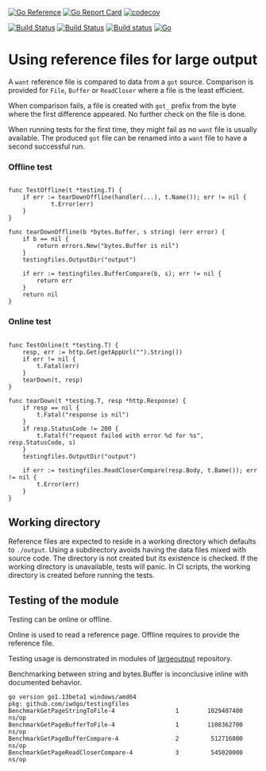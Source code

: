 [![Go Reference](https://pkg.go.dev/badge/github.com/iwdgo/testingfiles.svg)](https://pkg.go.dev/github.com/iwdgo/testingfiles)
[![Go Report Card](https://goreportcard.com/badge/github.com/iwdgo/testingfiles)](https://goreportcard.com/report/github.com/iwdgo/testingfiles)
[![codecov](https://codecov.io/gh/iwdgo/testingfiles/branch/master/graph/badge.svg)](https://codecov.io/gh/iwdgo/testingfiles)

[![Build Status](https://app.travis-ci.com/iwdgo/testingfiles.svg?branch=master)](https://app.travis-ci.com/iwdgo/testingfiles)
[![Build Status](https://api.cirrus-ci.com/github/iwdgo/testingfiles.svg)](https://cirrus-ci.com/github/iwdgo/testingfiles)
[![Build status](https://ci.appveyor.com/api/projects/status/eimlas99romrrro0?svg=true)](https://ci.appveyor.com/project/iwdgo/testingfiles)
[![Go](https://github.com/iwdgo/testingfiles/actions/workflows/go.yml/badge.svg)](https://github.com/iwdgo/testingfiles/actions/workflows/go.yml)

# Using reference files for large output

A `want` reference file is compared to data from a `got` source.
Comparison is provided for `File`, `Buffer` or `ReadCloser` where a file is the least efficient.

When comparison fails, a file is created with `got_` prefix from the byte where the first difference
appeared. No further check on the file is done.

When running tests for the first time, they might fail as no `want` file is usually available.
The produced `got` file can be renamed into a `want` file to have a second successful run.

### Offline test

```

func TestOffline(t *testing.T) {
	if err := tearDownOffline(handler(...), t.Name()); err != nil {
    		t.Error(err)
    }
}

func tearDownOffline(b *bytes.Buffer, s string) (err error) {
	if b == nil {
		return errors.New("bytes.Buffer is nil")
	}
	testingfiles.OutputDir("output")
	
	if err := testingfiles.BufferCompare(b, s); err != nil {
        return err
    }
    return nil
}

```

### Online test

```

func TestOnline(t *testing.T) {
	resp, err := http.Get(getAppUrl("").String())
	if err != nil {
		t.Fatal(err)
	}
	tearDown(t, resp)
}

func tearDown(t *testing.T, resp *http.Response) {
	if resp == nil {
		t.Fatal("response is nil")
	}
	if resp.StatusCode != 200 {
		t.Fatalf("request failed with error %d for %s", resp.StatusCode, s)
	}
	testingfiles.OutputDir("output")
	
	if err := testingfiles.ReadCloserCompare(resp.Body, t.Bame()); err != nil {
        t.Error(err)
    }
}

```

## Working directory

Reference files are expected to reside in a working directory which defaults to `./output`.
Using a subdirectory avoids having the data files mixed with source code.
The directory is not created but its existence is checked.
If the working directory is unavailable, tests will panic.
In CI scripts, the working directory is created before running the tests.

## Testing of the module

Testing can be online or offline.

Online is used to read a reference page. 
Offline requires to provide the reference file.

Testing usage is demonstrated in modules of [largeoutput](https://github.com/iwdgo/largeoutput) repository.

Benchmarking between string and bytes.Buffer is inconclusive inline with documented behavior.

```
go version go1.13beta1 windows/amd64
pkg: github.com/iwdgo/testingfiles
BenchmarkGetPageStringToFile-4                 1        1029407400 ns/op
BenchmarkGetPageBufferToFile-4                 1        1108362700 ns/op
BenchmarkGetPageBufferCompare-4                2         512716000 ns/op
BenchmarkGetPageReadCloserCompare-4            3         545020000 ns/op
```
